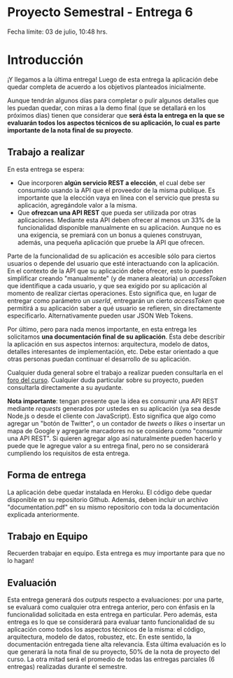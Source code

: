 # Proyecto Semestral - Entrega 6

Fecha límite: 03 de julio, 10:48 hrs.

# Introducción

¡Y llegamos a la última entrega! Luego de esta entrega la aplicación debe quedar completa de acuerdo a los objetivos planteados inicialmente.

Aunque tendrán algunos días para completar o pulir algunos detalles que les puedan quedar, con miras a la demo final (que se detallará en los próximos días) tienen que considerar que **será ésta la entrega en la que se evaluarán todos los aspectos técnicos de su aplicación, lo cual es parte importante de la nota final de su proyecto**.

## Trabajo a realizar

En esta entrega se espera:

* Que incorporen **algún servicio REST a elección**, el cual debe ser consumido usando la API que el proveedor de la misma publique. Es importante que la elección vaya en línea con el servicio que presta su aplicación, agregándole valor a la misma.
* Que **ofrezcan una API REST** que pueda ser utilizada por otras aplicaciones. Mediante esta API deben ofrecer al menos un 33% de la funcionalidad disponible manualmente en su aplicación. Aunque no es una exigencia, se premiará con un bonus a quienes construyan, además, una pequeña aplicación que pruebe la API que ofrecen.

Parte de la funcionalidad de su aplicación es accesible sólo para ciertos usuarios o depende del usuario que esté interactuando con la aplicación. En el contexto de la API que su aplicación debe ofrecer, esto lo pueden simplificar creando "manualmente" (y de manera aleatoria) un *accessToken* que identifique a cada usuario, y que sea exigido por su aplicación al momento de realizar ciertas operaciones. Esto significa que, en lugar de entregar como parámetro un *userId*, entregarán un cierto *accessToken* que permitirá a su aplicación saber a qué usuario se refieren, sin directamente especificarlo. Alternativamente pueden usar JSON Web Tokens.

Por último, pero para nada menos importante, en esta entrega les solicitamos **una documentación final de su aplicación**. Ésta debe describir la aplicación en sus aspectos internos: arquitectura, modelo de datos, detalles interesantes de implementación, etc. Debe estar orientado a que otras personas puedan continuar el desarrollo de su aplicación.

Cualquier duda general sobre el trabajo a realizar pueden consultarla en el [foro del curso](../../../#foro). Cualquier duda particular sobre su proyecto, pueden consultarla directamente a su ayudante.

**Nota importante**: tengan presente que la idea es consumir una API REST mediante _requests_ generados por ustedes en su aplicación (ya sea desde Node.js o desde el cliente con JavaScript). Esto significa que algo como agregar un "botón de Twitter", o un contador de _tweets_ o _likes_ o insertar un mapa de Google y agregarle marcadores no se considera como "consumir una API REST". Si quieren agregar algo así naturalmente pueden hacerlo y puede que le agregue valor a su entrega final, pero no se considerará cumpliendo los requisitos de esta entrega.

## Forma de entrega

La aplicación debe quedar instalada en Heroku. El código debe quedar disponible en su repositorio Github. Además, deben incluir un archivo "documentation.pdf" en su mismo repositorio con toda la documentación explicada anteriormente.

## Trabajo en Equipo

Recuerden trabajar en equipo. Esta entrega es muy importante para que no lo hagan!

## Evaluación

Esta entrega generará dos _outputs_ respecto a evaluaciones: por una parte, se evaluará como cualquier otra entrega anterior, pero con énfasis en la funcionalidad solicitada en esta entrega en particular. Pero además, esta entrega es lo que se considerará para evaluar tanto funcionalidad de su aplicación como todos los aspectos técnicos de la misma: el código, arquitectura, modelo de datos, robustez, etc. En este sentido, la documentación entregada tiene alta relevancia. Esta última evaluación es lo que generará la nota final de su proyecto, 50% de la nota de proyecto del curso. La otra mitad será el promedio de todas las entregas parciales (6 entregas) realizadas durante el semestre.